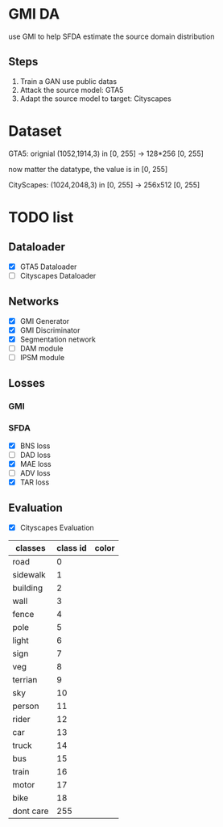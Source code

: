 # GMI DA

use GMI to help SFDA estimate the source domain distribution

## Steps

1. Train a GAN use public datas
2. Attack the source model: GTA5
3. Adapt the source model to target: Cityscapes

# Dataset
GTA5: orignial (1052,1914,3) in [0, 255] -> 128*256 [0, 255]

now matter the datatype, the value is in [0, 255]

CityScapes: (1024,2048,3) in [0, 255] -> 256x512 [0, 255]

# TODO list

## Dataloader

* [X] GTA5 Dataloader
* [ ] Cityscapes Dataloader

## Networks

* [X] GMI Generator
* [X] GMI Discriminator
* [X] Segmentation network
* [ ] DAM module
* [ ] IPSM module

## Losses

### GMI

### SFDA

* [X] BNS loss
* [ ] DAD loss
* [X] MAE loss
* [ ] ADV loss
* [X] TAR loss

## Evaluation

* [X] Cityscapes Evaluation

| classes | class id | color |
| ------- | ----- | ----- |
|road     | 0 ||
|sidewalk | 1 ||
|building | 2 ||
|wall     | 3 ||
|fence    | 4 ||
|pole     | 5 ||
|light    | 6 ||
|sign     | 7 ||
|veg      | 8 ||
|terrian  | 9 ||
|sky      |10 ||
|person   |11 ||
|rider    |12 ||
|car      |13 ||
|truck    |14 ||
|bus      |15 ||
|train    |16 ||
|motor    |17 ||
|bike     |18 ||
|dont care|255||